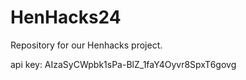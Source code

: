 # HenHacks24

Repository for our Henhacks project.

api key: AIzaSyCWpbk1sPa-BlZ_1faY4Oyvr8SpxT6govg